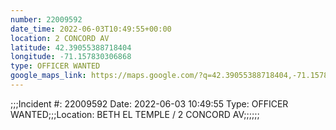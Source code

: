 ```yaml
---
number: 22009592
date_time: 2022-06-03T10:49:55+00:00
location: 2 CONCORD AV
latitude: 42.39055388718404
longitude: -71.157830306868
type: OFFICER WANTED
google_maps_link: https://maps.google.com/?q=42.39055388718404,-71.157830306868
---
```


;;;Incident #: 22009592   Date: 2022-06-03 10:49:55   Type: OFFICER WANTED;;;Location: BETH EL TEMPLE / 2 CONCORD AV;;;;;;
